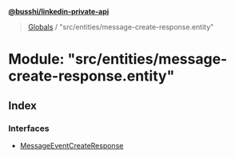 **[@busshi/linkedin-private-api](../README.md)**

> [Globals](../globals.md) / "src/entities/message-create-response.entity"

# Module: "src/entities/message-create-response.entity"

## Index

### Interfaces

* [MessageEventCreateResponse](../interfaces/_src_entities_message_create_response_entity_.messageeventcreateresponse.md)
